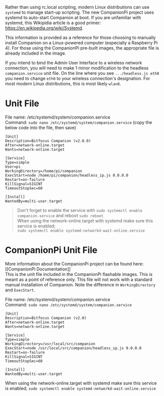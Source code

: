 Rather than using rc.local scripting, modern Linux distributions can use `systemd` to manage start-up scripting. The new CompanionPi project uses systemd to auto-start Companion at boot. If you are unfamiliar with systemd, this Wikipidia article is a good primer: https://en.wikipedia.org/wiki/Systemd.

This information is provided as a reference for those choosing to manually install Companion on a Linux-powered computer (especially a Raspberry Pi 4). For those using the CompanionPi pre-built images, the appropriate file is already included in the image.

If you intend to bind the Admin User Interface to a wireless network connection, you will need to make 1 minor modification to the headless `companion.service` unit file. On the line where you see `.../headless.js eth0` you need to change `eth0` to your wireless connection's designation. For most modern Linux distributions, this is most likely `wlan0`.

# Unit File
File name: /etc/systemd/system/companion.service  
Command: `sudo nano /etc/systemd/system/companion.service` (copy the below code into the file, then save)
```
[Unit]
Description=Bitfocus Companion (v2.0.0)
After=network-online.target
Wants=network-online.target

[Service]
Type=simple
User=pi
WorkingDirectory=/home/pi/companion
ExecStart=node /home/pi/companion/headless_ip.js 0.0.0.0
Restart=on-failure
KillSignal=SIGINT
TimeoutStopSec=60

[Install]
WantedBy=multi-user.target
```
> Don't forget to enable the service with `sudo systemctl enable companion.service` and reboot `sudo reboot`  
> When using the network-online.target with systemd make sure this service is enabled;  
`sudo systemctl enable systemd-networkd-wait-online.service`

# CompanionPi Unit File
More information about the CompanionPi project can be found here: [[CompanionPi Documentation]]  
This is the unit file included in the CompanionPi flashable images. This is meant as a point of reference only. This file will not work with a standard manual installation of Companion. Note the difference in `WorkingDirectory` and `ExecStart`.  

File name: /etc/systemd/system/companion.service  
Command: `sudo nano /etc/systemd/system/companion.service`
```
[Unit]
Description=Bitfocus Companion (v2.0)
After=network-online.target
Wants=network-online.target

[Service]
Type=simple
WorkingDirectory=/usr/local/src/companion
ExecStart=node /usr/local/src/companion/headless_ip.js 0.0.0.0
Restart=on-failure
KillSignal=SIGINT
TimeoutStopSec=60

[Install]
WantedBy=multi-user.target
```

When using the network-online.target with systemd make sure this service is enabled;
`sudo systemctl enable systemd-networkd-wait-online.service`